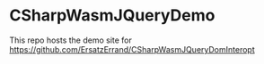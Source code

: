 # CSharpWasmJQueryDemo

This repo hosts the demo site for https://github.com/ErsatzErrand/CSharpWasmJQueryDomInteropt
